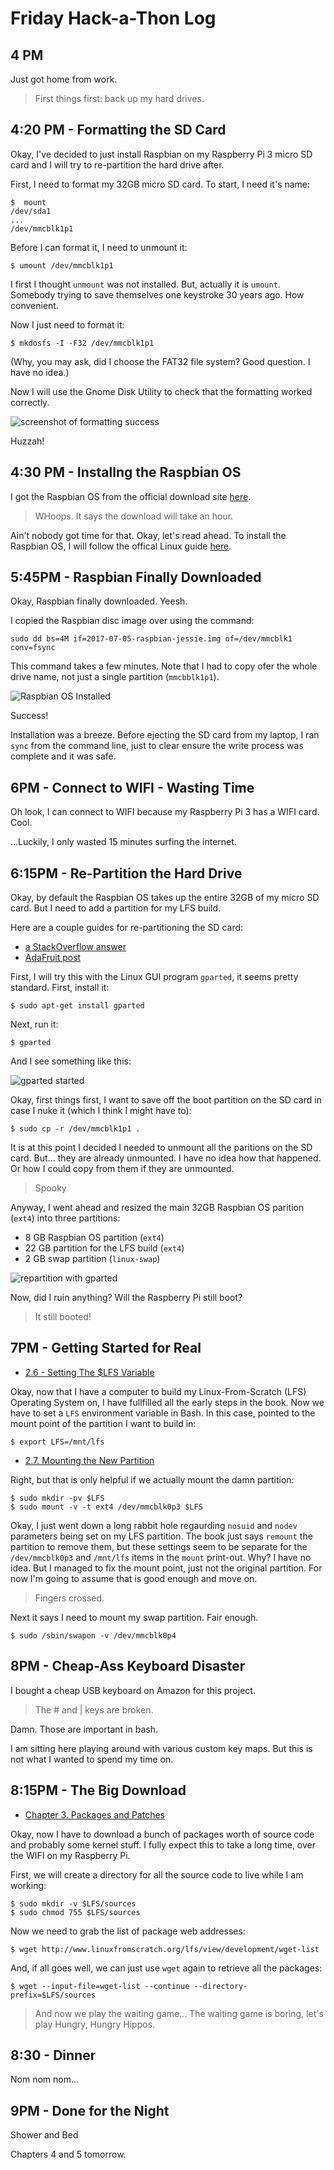 # Friday Hack-a-Thon Log


## 4 PM

Just got home from work.

> First things first: back up my hard drives.

## 4:20 PM - Formatting the SD Card

Okay, I've decided to just install Raspbian on my Raspberry Pi 3 micro SD card and I will try to re-partition the hard drive after.

First, I need to format my 32GB micro SD card. To start, I need it's name:

    $  mount
    /dev/sda1
    ...
    /dev/mmcblk1p1

Before I can format it, I need to unmount it:

    $ umount /dev/mmcblk1p1

I first I thought `unmount` was not installed. But, actually it is `umount`.  Somebody trying to save themselves one keystroke 30 years ago. How convenient.


Now I just need to format it:

    $ mkdosfs -I -F32 /dev/mmcblk1p1

(Why, you may ask, did I choose the FAT32 file system? Good question. I have no idea.)

Now I will use the Gnome Disk Utility to check that the formatting worked correctly.

![screenshot of formatting success](/resources/sd_formatted.png)

Huzzah!


## 4:30 PM - Installng the Raspbian OS

I got the Raspbian OS from the official download site [here](https://www.raspberrypi.org/downloads/raspbian/).

>  WHoops. It says the download will take an hour.

Ain't nobody got time for that.  Okay, let's read ahead. To install the Raspbian OS, I will follow the offical Linux guide [here](https://www.raspberrypi.org/documentation/installation/installing-images/linux.md).


## 5:45PM - Raspbian Finally Downloaded

Okay, Raspbian finally downloaded.  Yeesh.

I copied the Raspbian disc image over using the command:

    sudo dd bs=4M if=2017-07-05-raspbian-jessie.img of=/dev/mmcblk1 conv=fsync

This command takes a few minutes. Note that I had to copy ofer the whole drive name, not just a single partition (`mmcbblk1p1`).

![Raspbian OS Installed](/resources/raspbian_install_success.jpg)

Success!

Installation was a breeze.  Before ejecting the SD card from my laptop, I ran `sync` from the command line, just to clear ensure the write process was complete and it was safe.


## 6PM - Connect to WIFI - Wasting Time

Oh look, I can connect to WIFI because my Raspberry Pi 3 has a WIFI card. Cool.

...Luckily, I only wasted 15 minutes surfing the internet.


## 6:15PM - Re-Partition the Hard Drive

Okay, by default the Raspbian OS takes up the entire 32GB of my micro SD card. But I need to add a partition for my LFS build.

Here are a couple  guides for re-partitioning the SD card:

* [a StackOverflow answer](https://raspberrypi.stackexchange.com/questions/499/how-can-i-resize-my-root-partition)
* [AdaFruit post](https://learn.adafruit.com/resizing-raspberry-pi-boot-partition/edit-partitions)

First, I will try this with the Linux GUI program `gparted`, it seems pretty standard.  First, install it:

    $ sudo apt-get install gparted

Next, run it:

    $ gparted

And I see something like this:

![gparted started](/resources/gparted_started.png)

Okay, first things first, I want to save off the boot partition on the SD card in case I nuke it (which I think I might have to):

    $ sudo cp -r /dev/mmcblk1p1 .

It is at this point I decided I needed to unmount all the paritions on the SD card.  But... they are already unmounted.  I have no idea how that happened.  Or how I could copy from them if they are unmounted.

> Spooky

Anyway, I went ahead and resized the main 32GB Raspbian OS parition (`ext4`) into three partitions:

* 8 GB Raspbian OS partition (`ext4`)
* 22 GB partition for the LFS build (`ext4`)
* 2 GB swap partition (`linux-swap`)

![repartition with gparted](/resources/repartitioned.png)

Now, did I ruin anything? Will the Raspberry Pi still boot?

> It still booted!

## 7PM - Getting Started for Real

* [2.6 - Setting The $LFS Variable](http://www.linuxfromscratch.org/lfs/view/development/chapter02/aboutlfs.html)

Okay, now that I have a computer to build my Linux-From-Scratch (LFS) Operating System on, I have fullfilled all the early steps in the book.  Now we have to set a `LFS` environment variable in Bash. In this case, pointed to the mount point of the partition I want to build in:

    $ export LFS=/mnt/lfs

* [2.7. Mounting the New Partition](http://www.linuxfromscratch.org/lfs/view/development/chapter02/mounting.html)

Right, but that is only helpful if we actually mount the damn partition:

    $ sudo mkdir -pv $LFS
    $ sudo mount -v -t ext4 /dev/mmcblk0p3 $LFS

Okay, I just went down a long rabbit hole regaurding `nosuid` and `nodev` parameters being set on my LFS partition.  The book just says `remount` the partition to remove them, but these settings seem to be separate for the `/dev/mmcblk0p3` and `/mnt/lfs` items in the `mount` print-out.  Why? I have no idea.  But I managed to fix the mount point, just not the original partition. For now I'm going to assume that is good enough and move on.

> Fingers crossed.

Next it says I need to mount my swap partition. Fair enough.

    $ sudo /sbin/swapon -v /dev/mmcblk0p4

## 8PM - Cheap-Ass Keyboard Disaster

I bought a cheap USB keyboard on Amazon for this project.

> The # and | keys are broken.

Damn.  Those are important in bash.

I am sitting here playing around with various custom key maps.  But this is not what I wanted to spend my time on.


## 8:15PM - The Big Download

* [Chapter 3. Packages and Patches](http://www.linuxfromscratch.org/lfs/view/development/chapter03/introduction.html)

Okay, now I have to download a bunch of packages worth of source code and probably some kernel stuff.  I fully expect this to take a long time, over the WIFI on my Raspberry Pi.

First, we will create a directory for all the source code to live while I am working:

    $ sudo mkdir -v $LFS/sources
    $ sudo chmod 755 $LFS/sources

Now we need to grab the list of package web addresses:

    $ wget http://www.linuxfromscratch.org/lfs/view/development/wget-list

And, if all goes well, we can just use `wget` again to retrieve all the packages:

    $ wget --input-file=wget-list --continue --directory-prefix=$LFS/sources

> And now we play the waiting game...
> The waiting game is boring, let's play Hungry, Hungry Hippos.

## 8:30 - Dinner

Nom nom nom...

## 9PM - Done for the Night

Shower and Bed

Chapters 4 and 5 tomorrow.
